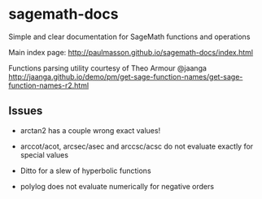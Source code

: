 # sagemath-docs

Simple and clear documentation for SageMath functions and operations

Main index page: http://paulmasson.github.io/sagemath-docs/index.html

Functions parsing utility courtesy of Theo Armour @jaanga  
http://jaanga.github.io/demo/pm/get-sage-function-names/get-sage-function-names-r2.html

## Issues

* arctan2 has a couple wrong exact values!

* arccot/acot, arcsec/asec and arccsc/acsc do not evaluate exactly for special values

* Ditto for a slew of hyperbolic functions

* polylog does not evaluate numerically for negative orders